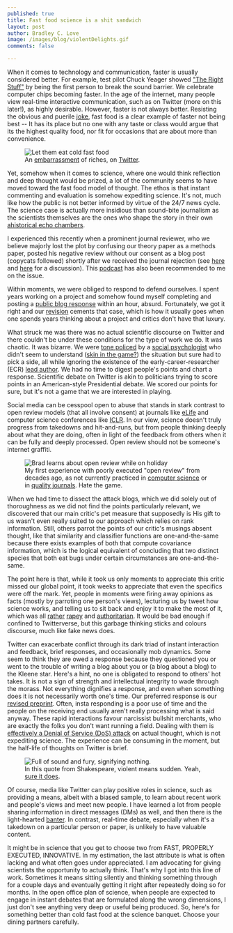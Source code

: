 ```yaml
---
published: true
title: Fast food science is a shit sandwich
layout: post
author: Bradley C. Love
image: /images/blog/violentDelights.gif
comments: false

---
```






When it comes to technology and communication, faster is usually considered better. For example, test pilot Chuck Yeager showed ["The Right Stuff"](https://en.wikipedia.org/wiki/The_Right_Stuff_(book)) by being the first person to break the sound barrier. We celebrate computer chips becoming faster. In the age of the internet, many people view real-time interactive communication, such as on Twitter (more on this later!), as highly desirable. However, faster is not always better. Resisting the obvious and puerile [joke](https://www.youtube.com/watch?v=aIWrFNDKQ6o]), fast food is a clear example of faster not being best -- It has its place but no one with any taste or class would argue that its the highest quality food, nor fit for occasions that are about more than convenience.


<figure class="fig">
  <img src="{{ site.baseurl }}/images/blog/donald-trump-fast-food.jpg" title="Let them eat cold fast food" class="u-max-full-width centered">
  <figcaption>
    <div class="inner-caption centered">An <a href="https://www.rollingstone.com/politics/politics-news/trump-fast-food-white-house-779128/"> embarrassment</a> of riches, on <a href="https://Twitter.com/realDonaldTrump">Twitter</a>.
    </div>
  </figcaption>
</figure>

Yet, somehow when it comes to science, where one would think reflection and deep thought would be prized, a lot of the community seems to have moved toward the fast food model of thought. The ethos is that instant commenting and evaluation is somehow expediting science. It's not, much like how the public is not better informed by virtue of the 24/7 news cycle. The science case is actually more insidious than sound-bite journalism as the scientists themselves are the ones who shape the story in their own [ahistorical echo chambers](https://Twitter.com/ProfData/status/1096770650168016898).

I experienced this recently when a prominent journal reviewer, who we believe majorly lost the plot by confusing our theory paper as a methods paper, posted his negative review without our consent as a blog post (copycats followed) shortly after we received the journal rejection (see [here](http://bradlove.org/blog/open-review) and [here](http://bradlove.org/blog/open-review-2) for a discussion). This [podcast](https://everythinghertz.com/76) has also been recommended to me on the issue.

Within moments, we were obliged to respond to defend ourselves. I spent years working on a project and somehow found myself completing and posting a [public blog response](http://bradlove.org/blog/open-review) within an hour, absurd. Fortunately, we got it right and our [revision](https://www.biorxiv.org/content/10.1101/439893v2) cements that case, which is how it usually goes when one spends years thinking about a project and critics don't have that luxury.

What struck me was there was no actual scientific discourse on Twitter and there couldn't be under these conditions for the type of work we do. It was chaotic. It was bizarre. We were [tone policed](https://en.wikipedia.org/wiki/Tone_policing) by a [social psychologist](https://Twitter.com/siminevazire/status/1083533474332430336) who didn't seem to understand ([skin in the game?](https://www.youtube.com/watch?v=0Uc4DI-BF28])) the situation but sure had to pick a side, all while ignoring the existence of the early-career-researcher (ECR) [lead author](https://Twitter.com/ProfData/status/1083546572988780550). We had no time to digest people's points and chart a response. Scientific debate on Twitter is akin to politicians trying to score points in an American-style Presidential debate. We scored our points for sure, but it's not a game that we are interested in playing.

Social media can be cesspool open to abuse that stands in stark contrast to open review models (that all involve consent) at journals like [eLife](https://elifesciences.org/articles/21397#SA2) and computer science conferences like [ICLR](https://openreview.net/group?id=ICLR.cc/2019/Conference). In our view, science doesn't truly progress from takedowns and hit-and-runs, but from people thinking deeply about what they are doing, often in light of the feedback from others when it can be fully and deeply processed. Open review should not be someone's internet graffiti.

<figure class="fig"><img src="{{ site.baseurl }}/images/blog/usa_for_croatia_2001.jpg" title="Brad learns about open review while on holiday" class="u-max-full-width centered">
<figcaption>
<div class="inner-caption centered">
My first experience with poorly executed "open review" from decades ago, as not currently practiced in <a href="https://openreview.net/group?id=ICLR.cc/2019/Conference">computer science</a> or in <a href="https://elifesciences.org/articles/21397#SA2">quality journals</a>. Hate the game.
</div>
</figcaption>
</figure>



When we had time to dissect the attack blogs, which we did solely out of thoroughness as we did not find the points particularly relevant, we discovered that our main critic's pet measure that supposedly is His gift to us wasn't even really suited to our approach which relies on rank information. Still, others parrot the points of our critic's musings absent thought, like that similarity and classifier functions are one-and-the-same because there exists examples of both that compute covariance information, which is the logical equivalent of concluding that two distinct species that both eat bugs under certain circumstances are one-and-the-same.

The point here is that, while it took us only moments to appreciate this critic missed our global point, it took weeks to appreciate that even the specifics were off the mark. Yet, people in moments were firing away opinions as facts (mostly by parroting one person's views), lecturing us by tweet how science works, and telling us to sit back and enjoy it to make the most of it, which was all [rather](https://www.nytimes.com/1988/04/27/sports/knight-is-criticized-over-rape-remark.html) [rapey](https://www.nytimes.com/1990/03/26/us/texas-candidate-s-comment-about-rape-causes-a-furor.html) and [authoritarian](https://www.anxiety.org/psychology-of-dictators-power-fear-anxiety). It would be bad enough if confined to Twitterverse, but this garbage thinking sticks and colours discourse, much like fake news does.

Twitter can exacerbate conflict through its dark triad of instant interaction and feedback, brief responses, and occasionally mob dynamics. Some seem to think they are owed a response because they questioned you or went to the trouble of writing a blog about you or (a blog about a blog) to the Kleene star. Here's a hint, no one is obligated to respond to others' hot takes. It is not a sign of strength and intellectual integrity to wade through the morass. Not everything dignifies a response, and even when something does it is not necessarily worth one's time. Our preferred response is our [revised preprint](https://www.biorxiv.org/content/10.1101/439893v2). Often, insta responding is a poor use of time and the people on the receiving end usually aren't really processing what is said anyway. These rapid interactions favour narcissist bullshit merchants, who are exactly the folks you don't want running a field. Dealing with them is [effectively a Denial of Service (DoS) attack](https://en.wikipedia.org/wiki/Gish_gallop) on actual thought, which is not expediting science. The experience can be consuming in the moment, but the half-life of thoughts on Twitter is brief.

<figure class="fig">
<img src="{{ site.baseurl }}/images/blog/violentDelights.gif" title="Full of sound and fury, signifying nothing." class="u-max-full-width centered">
<figcaption>
<div class="inner-caption centered">
In this quote from Shakespeare, violent means sudden. Yeah, <a href="https://www.youtube.com/watch?v=pJS5sce8OeQ">sure it does</a>.
</div>
</figcaption>
</figure>

Of course, media like Twitter can play positive roles in science, such as providing a means, albeit with a biased sample, to learn about recent work and people's views and meet new people. I have learned a lot from people sharing information in direct messages (DMs) as well, and then there is the light-hearted [banter](https://Twitter.com/nathanieldaw/status/1096408932673880065). In contrast, real-time debate, especially when it's a takedown on a particular person or paper, is unlikely to have valuable content.

It might be in science that you get to choose two from FAST, PROPERLY EXECUTED, INNOVATIVE. In my estimation, the last attribute is what is often lacking and what often goes under appreciated. I am advocating for giving scientists the opportunity to actually think. That's why I got into this line of work. Sometimes it means sitting silently and thinking something through for a couple days and eventually getting it right after repeatedly doing so for months. In the open office plan of science, when people are expected to engage in instant debates that are formulated along the wrong dimensions, I just don't see anything very deep or useful being produced. So, here's for something better than cold fast food at the science banquet. Choose your dining partners carefully.
